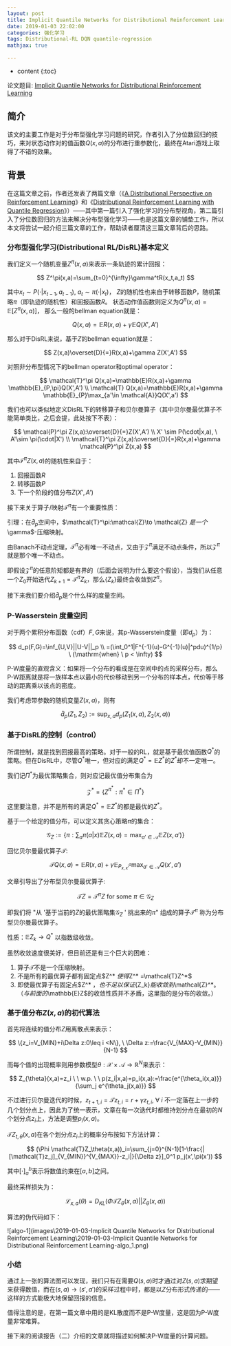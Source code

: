 ```yaml
---
layout: post
title: Implicit Quantile Networks for Distributional Reinforcement Learning 阅读笔记（一）
date: 2019-01-03 22:02:00
categories: 强化学习
tags: Distributional-RL DQN quantile-regression 
mathjax: true

---
```


* content
{:toc}

论文题目: [Implicit Quantile Networks for Distributional Reinforcement Learning](https://arxiv.org/abs/1806.06923)

## 简介

该文的主要工作是对于分布型强化学习问题的研究，作者引入了分位数回归的技巧，来对状态动作对的值函数$Q(x,a)$的分布进行重参数化，最终在Atari游戏上取得了不错的效果。






## 背景

在这篇文章之前，作者还发表了两篇文章（《[A Distributional Perspective on Reinforcement Learning](https://arxiv.org/abs/1707.06887)》和《[Distributional Reinforcement Learning with Quantile Regression](https://arxiv.org/abs/1710.10044)》）——其中第一篇引入了强化学习的分布型视角，第二篇引入了分位数回归的方法来解决分布型强化学习——也是这篇文章的铺垫工作，所以本文将尝试一起介绍三篇文章的工作，帮助读者厘清这三篇文章背后的思路。

### 分布型强化学习(Distributional RL/DisRL)基本定义

我们定义一个随机变量$Z^\pi(x,a)$来表示一条轨迹的累计回报：

$$
Z^\pi(x,a)=\sum_{t=0}^{\infty}\gamma^tR(x_t,a_t)
$$

其中$x_t \sim P(\cdot|x_{t-1},a_{t-1}), \ a_t \sim \pi(\cdot|x_t)$，
$Z$的随机性也来自于转移函数$P$，随机策略$\pi$（即轨迹的随机性）和回报函数$R$。
状态动作值函数则定义为$Q^\pi(x,a)=\mathbb{E}[Z^\pi(x,a)]$，
那么一般的bellman equation就是：

$$
Q(x,a)=\mathbb{E}R(x,a)+\gamma \mathbb{E}Q(X',A')
$$

那么对于DisRL来说，基于$Z$的bellman equation就是：

$$
Z(x,a)\overset{D}{=}R(x,a)+\gamma Z(X',A')
$$

对照非分布型情况下的bellman operator和optimal operator：

$$
\mathcal{T}^\pi Q(x,a)=\mathbb{E}R(x,a)+\gamma \mathbb{E}_{P,\pi}Q(X',A') \\
\mathcal{T} Q(x,a)=\mathbb{E}R(x,a)+\gamma \mathbb{E}_{P}\max_{a'\in \mathcal{A}}Q(X',a')
$$

我们也可以类似地定义DisRL下的转移算子和贝尔曼算子（其中贝尔曼最优算子不能简单类比，之后会提，此处按下不表）：

$$
\mathcal{P}^\pi Z(x,a):\overset{D}{=}Z(X',A') \\
X' \sim P(\cdot|x,a), \ A'\sim \pi(\cdot|X') \\
\mathcal{T}^\pi Z(x,a):\overset{D}{=}R(x,a)+\gamma \mathcal{P}^\pi Z(x,a)
$$

其中$\mathcal{T}^\pi Z(x,a)$的随机性来自于：
1. 回报函数$R$
2. 转移函数$P$
3. 下一个阶段的值分布$Z(X',A')$

接下来关于算子/映射$\mathcal{T}^\pi$有一个重要性质：

引理：在$\bar{d}_p$空间中，$\mathcal{T}^\pi:\mathcal{Z}\to \mathcal{Z} $是一个$\gamma$-压缩映射。

由Banach不动点定理，$\mathcal{T}^\pi$必有唯一不动点，又由于$\mathcal{Z}^\pi$满足不动点条件，所以$\mathcal{Z}^\pi$就是那个唯一不动点。

即假设$\mathcal{Z}^\pi$的任意阶矩都是有界的（后面会说明为什么要这个假设），当我们从任意一个$Z_0$开始迭代$Z_{k+1}=\mathcal{T}^\pi Z_k$，那么$\{Z_k\}$最终会收敛到$Z^\pi$。

接下来我们要介绍$\bar{d}_p$是个什么样的度量空间。

### P-Wasserstein 度量空间

对于两个累积分布函数（cdf）$F,G$来说，其p-Wasserstein度量（即$d_p$）为：

$$
d_p(F,G)=\inf_{U,V}||U-V||_p \\
=(\int_0^1|F^{-1}(u)-G^{-1}(u)|^pdu)^{1/p}  \ (\mathrm{when} \ p < \infty)
$$

P-W度量的直观含义：如果将一个分布的看成是在空间中的点的采样分布，那么P-W距离就是将一族样本点以最小的代价移动到另一个分布的样本点，代价等于移动的距离乘以该点的密度。

我们考虑带参数的随机变量$Z(x,a)$，则有

$$
\bar{d}_p(Z_1,Z_2):=\sup_{x,a}d_p(Z_1(x,a),Z_2(x,a))
$$

### 基于DisRL的控制（control）

所谓控制，就是找到回报最高的策略。对于一般的RL，就是基于最优值函数$Q^*$的策略。但在DisRL中，尽管$Q^*$唯一，但对应的满足$Q^* = \mathbb{E}Z^*$的$Z^*$却不一定唯一。

我们记$\Pi^*$为最优策略集合，则对应记最优值分布集合为

$$
\mathcal{Z}^*=\{Z^{\pi^*}:\pi^* \in \Pi^*\}
$$

这里要注意，并不是所有的满足$Q^* = \mathbb{E}Z^*$的都是最优的$Z^*$。

基于一个给定的值分布，可以定义其贪心策略$\pi$的集合：

$$
\mathcal{G}_Z:=\{\pi:\sum_a\pi(a|x)\mathbb{E}Z(x,a)=\max_{a'\in\mathcal{A}}\mathbb{E}Z(x,a')\}
$$

回忆贝尔曼最优算子$\mathcal{T}$:

$$
\mathcal{T}Q(x,a)=\mathbb{E}R(x,a)+\gamma\mathbb{E}_{P_{x,x'}^a}\max_{a'\in\mathcal{A}}Q(x',a')
$$

文章引导出了分布型贝尔曼最优算子:

$$
\mathcal{T}Z=\mathcal{T}^\pi Z \ \mathrm{for \ some } \ \pi \in \mathcal{G}_Z
$$

即我们将 "从 '基于当前的$Z$的最优策略集$\mathcal{G}_Z$ ' 挑出来的$\pi$" 组成的算子$\mathcal{T}^\pi$ 称为分布型贝尔曼最优算子。

性质：$\mathbb{E}Z_k \to Q^*$ 以指数级收敛。

虽然收敛速度很美好，但目前还是有三个巨大的困难：
1. 算子$\mathcal{T}$不是一个压缩映射。
2. 不是所有的最优算子都有固定点$Z^* $使得$Z^* =\mathcal{T}Z^*$
3. 即使最优算子有固定点$Z^* $，也不足以保证$\{Z_k\}$能收敛到$\mathcal{Z}^*$。（与前面的$\mathbb{E}Z$的收敛性质并不矛盾，这里指的是分布的收敛。）

### 基于值分布$Z(x,a)$的初代算法

首先将连续的值分布$Z$用离散点来表示：

$$
\{z_i=V_{MIN}+i\Delta z:0\leq i <N\}, \ \Delta z:=\frac{V_{MAX}-V_{MIN}}{N-1}
$$

而每个值的出现概率则用参数模型$\theta:\mathcal{X}\times \mathcal{A} \to \mathbb{R}^N$来表示：

$$
Z_{\theta}(x,a)=z_i \ \ w.p. \  \ p(z_i|x,a)=p_i(x,a):=\frac{e^{\theta_i(x,a)}}{\sum_j e^{\theta_j(x,a)}}
$$

不过进行贝尔曼迭代的时候，$z_{t+1,i}=\mathcal{T}z_{t,i}=r+\gamma z_{t,i}, \ \forall \ i$ 不一定落在上一步的几个划分点上，因此为了统一表示，文章在每一次迭代时都维持划分点在最初的$N$个划分点$z_i$上，方法是调整$p_i(x,a)$。 

$\mathcal{T}Z_{t,\theta}(x,a)$在各个划分点$z_i$上的概率分布按如下方法计算：

$$
(\Phi \mathcal{T}Z_\theta(x,a))_i=\sum_{j=0}^{N-1}[1-\frac{|[\mathcal{T}z_j]_{V_{MIN}}^{V_{MAX}}-z_i|}{\Delta z}]_0^1 p_j(x',\pi(x'))
$$

其中$[\cdot]_a^b$表示将数值约束在$[a,b]$之间。

最终采样损失为：

$$
\mathcal{L}_{x,a}(\theta)=D_{KL}(\Phi \mathcal{T}Z_\theta(x,a)||Z_\theta(x,a))
$$

算法的伪代码如下：

![algo-1](images\2019-01-03-Implicit Quantile Networks for Distributional Reinforcement Learning\2019-01-03-Implicit Quantile Networks for Distributional Reinforcement Learning-algo_1.png)

### 小结

通过上一张的算法图可以发现，我们只有在需要$Q(s,a)$时才通过对$Z(s,a)$求期望来获得数值，而在$(s,a) \to (s',a')$的采样过程中时，都是以$Z$分布形式传递的——这样的方式能极大地保留回报的信息。

值得注意的是，在第一篇文章中用的是KL散度而不是P-W度量，这是因为P-W度量非常难算。

接下来的阅读报告（二）介绍的文章就将描述如何解决P-W度量的计算问题。

